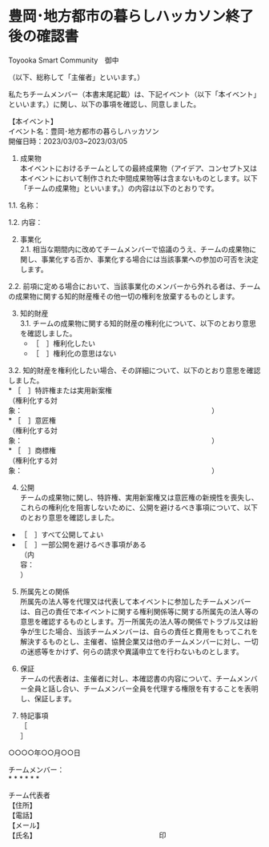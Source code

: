 # 豊岡･地方都市の暮らしハッカソン終了後の確認書

Toyooka Smart Community　御中

（以下、総称して「主催者」といいます。）

私たちチームメンバー（本書末尾記載）は、下記イベント（以下「本イベント」といいます。）に関し、以下の事項を確認し、同意しました。

【本イベント】  
イベント名：豊岡･地方都市の暮らしハッカソン  
開催日時：2023/03/03~2023/03/05


1. 成果物  
本イベントにおけるチームとしての最終成果物（アイデア、コンセプト又は本イベントにおいて制作された中間成果物等は含まないものとします。以下「チームの成果物」といいます。）の内容は以下のとおりです。

  1.1. 名称：

  1.2. 内容：

2.	事業化  
  2.1. 相当な期間内に改めてチームメンバーで協議のうえ、チームの成果物に関し、事業化する否か、事業化する場合には当該事業への参加の可否を決定します。

  2.2. 前項に定める場合において、当該事業化のメンバーから外れる者は、チームの成果物に関する知的財産権その他一切の権利を放棄するものとします。

3. 知的財産  
  3.1. チームの成果物に関する知的財産の権利化について、以下のとおり意思を確認しました。
    * ［　］権利化したい  
    * ［　］権利化の意思はない

  3.2. 知的財産を権利化したい場合、その詳細について、以下のとおり意思を確認しました。  
    *	［　］特許権または実用新案権  
    （権利化する対象：　　　　　　　　　　　　　　　　　　　　　　　　　　　）  
    *	［　］意匠権  
    （権利化する対象：　　　　　　　　　　　　　　　　　　　　　　　　　　　）  
    *	［　］商標権  
    （権利化する対象：　　　　　　　　　　　　　　　　　　　　　　　　　　　）

4. 公開  
チームの成果物に関し、特許権、実用新案権又は意匠権の新規性を喪失し、これらの権利化を阻害しないために、公開を避けるべき事項について、以下のとおり意思を確認しました。  
  * ［　］すべて公開してよい  
  * ［　］一部公開を避けるべき事項がある  
（内容：　　　　　　　　　　　　　　　　　　　　　　　　　　　　　　　　）

5. 所属先との関係  
所属先の法人等を代理又は代表して本イベントに参加したチームメンバーは、自己の責任で本イベントに関する権利関係等に関する所属先の法人等の意思を確認するものとします。万一所属先の法人等の関係でトラブル又は紛争が生じた場合、当該チームメンバーは、自らの責任と費用をもってこれを解決するものとし、主催者、協賛企業又は他のチームメンバーに対し、一切の迷惑等をかけず、何らの請求や異議申立てを行わないものとします。

6. 保証  
チームの代表者は、主催者に対し、本確認書の内容について、チームメンバー全員と話し合い、チームメンバー全員を代理する権限を有することを表明し、保証します。

7. 特記事項  
［　　　　　　　　　　　　　　　　　　　　　　　　　　　　　　　　　　　　　］

○○○○年○○月○○日

チームメンバー：  
  * 
  * 
  * 
  * 
  * 
  * 

チーム代表者  
【住所】  
【電話】  
【メール】  
【氏名】　　　　　　　　　　　　　　　　　　印
